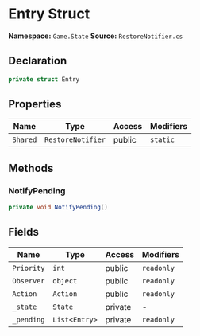 # Entry Struct

**Namespace:** `Game.State`
**Source:** `RestoreNotifier.cs`

## Declaration

```csharp
private struct Entry
```

## Properties

| Name | Type | Access | Modifiers |
|------|------|--------|-----------|
| `Shared` | `RestoreNotifier` | public | `static` |

## Methods

### NotifyPending

```csharp
private void NotifyPending()
```

## Fields

| Name | Type | Access | Modifiers |
|------|------|--------|-----------|
| `Priority` | `int` | public | `readonly` |
| `Observer` | `object` | public | `readonly` |
| `Action` | `Action` | public | `readonly` |
| `_state` | `State` | private | - |
| `_pending` | `List<Entry>` | private | `readonly` |


